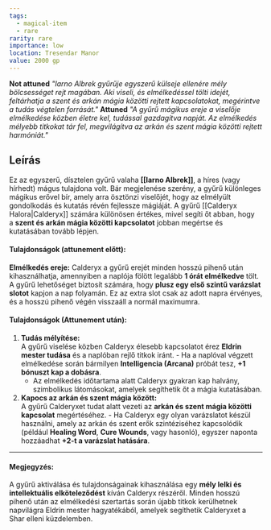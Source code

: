 ```yaml
---
tags:
  - magical-item
  - rare
rarity: rare
importance: low
location: Tresendar Manor
value: 2000 gp
---
```

**Not attuned**
_"Iarno Albrek gyűrűje egyszerű külseje ellenére mély bölcsességet rejt magában. Aki viseli, és elmélkedéssel tölti idejét, feltárhatja a szent és arkán mágia közötti rejtett kapcsolatokat, megérintve a tudás végtelen forrását."_
**Attuned**
_"A gyűrű mágikus ereje a viselője elmélkedése közben életre kel, tudással gazdagítva napját. Az elmélkedés mélyebb titkokat tár fel, megvilágítva az arkán és szent mágia közötti rejtett harmóniát."_
## Leírás
Ez az egyszerű, dísztelen gyűrű valaha **[[Iarno Albrek]]**, a híres (vagy hírhedt) mágus tulajdona volt. Bár megjelenése szerény, a gyűrű különleges mágikus erővel bír, amely arra ösztönzi viselőjét, hogy az elmélyült gondolkodás és kutatás révén fejlessze mágiáját. A gyűrű [[Calderyx Halora|Calderyx]] számára különösen értékes, mivel segíti őt abban, hogy a **szent és arkán mágia közötti kapcsolatot** jobban megértse és kutatásában tovább lépjen.

#### Tulajdonságok (attunement előtt):
**Elmélkedés ereje:** Calderyx a gyűrű erejét minden hosszú pihenő után kihasználhatja, amennyiben a naplója fölött legalább **1 órát elmélkedve** tölt.
A gyűrű lehetőséget biztosít számára, hogy **plusz egy első szintű varázslat slotot** kapjon a nap folyamán. Ez az extra slot csak az adott napra érvényes, és a hosszú pihenő végén visszaáll a normál maximumra.
#### Tulajdonságok (Attunement után):

1. **Tudás mélyítése:**  
    A gyűrű viselése közben Calderyx élesebb kapcsolatot érez **Eldrin mester tudása** és a naplóban rejlő titkok iránt.
       - Ha a naplóval végzett elmélkedése során bármilyen **Intelligencia (Arcana)** próbát tesz, **+1 bónuszt kap a dobásra**.
    - Az elmélkedés időtartama alatt Calderyx gyakran kap halvány, szimbolikus látomásokat, amelyek segíthetik őt a mágia kutatásában.
2. **Kapocs az arkán és szent mágia között:**  
    A gyűrű Calderyxet tudat alatt vezeti az **arkán és szent mágia közötti kapcsolat** megértéséhez.
       - Ha Calderyx egy olyan varázslatot készül használni, amely az arkán és szent erők szintéziséhez kapcsolódik (például **Healing Word**, **Cure Wounds**, vagy hasonló), egyszer naponta hozzáadhat **+2-t a varázslat hatására**.

---

#### **Megjegyzés:**

A gyűrű aktiválása és tulajdonságainak kihasználása egy **mély lelki és intellektuális elköteleződést** kíván Calderyx részéről. Minden hosszú pihenő után az elmélkedési szertartás során újabb titkok kerülhetnek napvilágra Eldrin mester hagyatékából, amelyek segíthetik Calderyxet a Shar elleni küzdelemben.